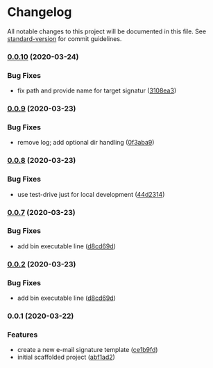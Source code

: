 # Changelog

All notable changes to this project will be documented in this file. See [standard-version](https://github.com/conventional-changelog/standard-version) for commit guidelines.

### [0.0.10](https://github.com/d-koppenhagen/a-mail-signature/compare/v0.0.9...v0.0.10) (2020-03-24)


### Bug Fixes

* fix path and provide name for target signatur ([3108ea3](https://github.com/d-koppenhagen/a-mail-signature/commit/3108ea38774cf2688962679df276cc2dc83aaf7e))

### [0.0.9](https://github.com/d-koppenhagen/a-mail-signature/compare/v0.0.8...v0.0.9) (2020-03-23)


### Bug Fixes

* remove log; add optional dir handling ([0f3aba9](https://github.com/d-koppenhagen/a-mail-signature/commit/0f3aba9149ce26d8e6080a02442994eb93ee5a1d))

### [0.0.8](https://github.com/d-koppenhagen/a-mail-signature/compare/v0.0.7...v0.0.8) (2020-03-23)


### Bug Fixes

* use test-drive just for local development ([44d2314](https://github.com/d-koppenhagen/a-mail-signature/commit/44d2314de559f69c6db3119761b383605cb2bb06))

### [0.0.7](https://github.com/d-koppenhagen/a-mail-signature/compare/v0.0.1...v0.0.7) (2020-03-23)


### Bug Fixes

* add bin executable line ([d8cd69d](https://github.com/d-koppenhagen/a-mail-signature/commit/d8cd69d801ba7c954b2bef5f7dd2a7c20759461a))

### [0.0.2](https://github.com/d-koppenhagen/a-mail-signature/compare/v0.0.1...v0.0.2) (2020-03-23)


### Bug Fixes

* add bin executable line ([d8cd69d](https://github.com/d-koppenhagen/a-mail-signature/commit/d8cd69d801ba7c954b2bef5f7dd2a7c20759461a))

### 0.0.1 (2020-03-22)


### Features

* create a new e-mail signature template ([ce1b9fd](https://github.com/d-koppenhagen/a-mail-signature/commit/ce1b9fda3668f9f0973bbd008c8a3398bb2dfdda))
* initial scaffolded project ([abf1ad2](https://github.com/d-koppenhagen/a-mail-signature/commit/abf1ad204d35d04c6bb48c1dc1dfaa2c51dd38ad))

